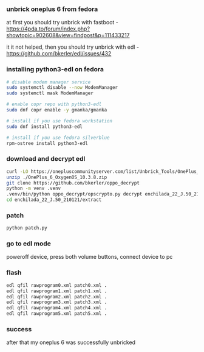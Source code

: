 ### unbrick oneplus 6 from fedora

at first you should try unbrick with fastboot - https://4pda.to/forum/index.php?showtopic=902608&view=findpost&p=111433217

it it not helped, then you should try unbrick with edl - https://github.com/bkerler/edl/issues/432

### installing python3-edl on fedora

```sh
# disable modem manager service
sudo systemctl disable --now ModemManager
sudo systemctl mask ModemManager

# enable copr repo with python3-edl
sudo dnf copr enable -y gmanka/gmanka

# install if you use fedora workstation
sudo dnf install python3-edl

# install if you use fedora silverblue
rpm-ostree install python3-edl
```
### download and decrypt edl

```sh
curl -LO https://onepluscommunityserver.com/list/Unbrick_Tools/OnePlus_6/Q/OnePlus_6_OxygenOS_10.3.8.zip
unzip ./OnePlus_6_OxygenOS_10.3.8.zip
git clone https://github.com/bkerler/oppo_decrypt
python -m venv .venv
.venv/bin/python oppo_decrypt/opscrypto.py decrypt enchilada_22_J.50_210121/enchilada_22_J.50_210121.ops
cd enchilada_22_J.50_210121/extract
```

### patch

```sh
python patch.py
```

### go to edl mode

poweroff device, press both volume buttons, connect device to pc

### flash

```sh
edl qfil rawprogram0.xml patch0.xml .
edl qfil rawprogram1.xml patch1.xml .
edl qfil rawprogram2.xml patch2.xml .
edl qfil rawprogram3.xml patch3.xml .
edl qfil rawprogram4.xml patch4.xml .
edl qfil rawprogram5.xml patch5.xml .
```

### success

after that my oneplus 6 was successfully unbricked


